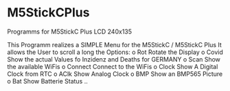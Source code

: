 # M5StickCPlus
Programms for M5StickC Plus LCD 240x135

This Programm realizes a SIMPLE Menu for the M5StickC / M5StickC Plus
It allows the User to scroll a long the Options:
  o Rot     Rotate the Display
  o Covid   Show the actual Values fo Inzidenz and Deaths for GERMANY
  o Scan    Show the available WiFis
  o Connect Connect to the WiFis 
  o Clock   Show A Digital Clock from RTC
  o AClk    Show Analog Clock
  o BMP     Show an BMP565 Picture
  o Bat     Show Batterie Status
  ..
  
  
